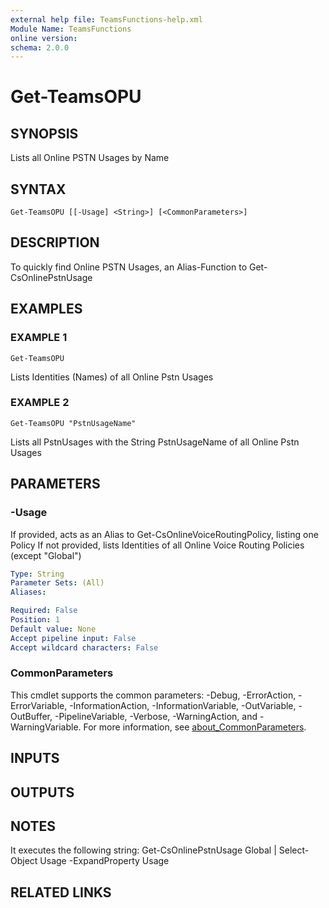```yaml
---
external help file: TeamsFunctions-help.xml
Module Name: TeamsFunctions
online version:
schema: 2.0.0
---
```


# Get-TeamsOPU

## SYNOPSIS
Lists all Online PSTN Usages by Name

## SYNTAX

```
Get-TeamsOPU [[-Usage] <String>] [<CommonParameters>]
```

## DESCRIPTION
To quickly find Online PSTN Usages, an Alias-Function to Get-CsOnlinePstnUsage

## EXAMPLES

### EXAMPLE 1
```
Get-TeamsOPU
```

Lists Identities (Names) of all Online Pstn Usages

### EXAMPLE 2
```
Get-TeamsOPU "PstnUsageName"
```

Lists all PstnUsages with the String PstnUsageName of all Online Pstn Usages

## PARAMETERS

### -Usage
If provided, acts as an Alias to Get-CsOnlineVoiceRoutingPolicy, listing one Policy
If not provided, lists Identities of all Online Voice Routing Policies (except "Global")

```yaml
Type: String
Parameter Sets: (All)
Aliases:

Required: False
Position: 1
Default value: None
Accept pipeline input: False
Accept wildcard characters: False
```

### CommonParameters
This cmdlet supports the common parameters: -Debug, -ErrorAction, -ErrorVariable, -InformationAction, -InformationVariable, -OutVariable, -OutBuffer, -PipelineVariable, -Verbose, -WarningAction, and -WarningVariable. For more information, see [about_CommonParameters](http://go.microsoft.com/fwlink/?LinkID=113216).

## INPUTS

## OUTPUTS

## NOTES
It executes the following string:
Get-CsOnlinePstnUsage Global | Select-Object Usage -ExpandProperty Usage

## RELATED LINKS
